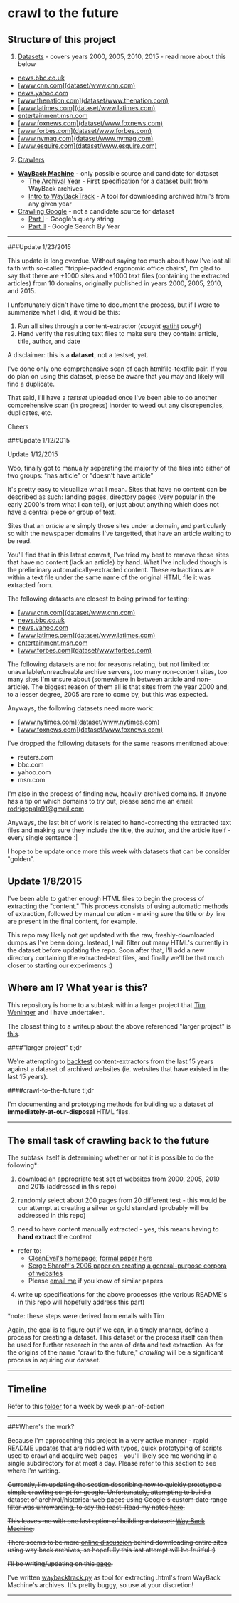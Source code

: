 crawl to the future
===================

Structure of this project
-------------------------

1. [Datasets](dataset) - covers years 2000, 2005, 2010, 2015 - read more about this below
  * [news.bbc.co.uk](dataset/news.bbc.co.uk)
  * [www.cnn.com](dataset/www.cnn.com)
  * [news.yahoo.com](dataset/news.yahoo.com)
  * [www.thenation.com](dataset/www.thenation.com)
  * [www.latimes.com](dataset/www.latimes.com)
  * [entertainment.msn.com](dataset/entertainment.msn.com)
  * [www.foxnews.com](dataset/www.foxnews.com)
  * [www.forbes.com](dataset/www.forbes.com)
  * [www.nymag.com](dataset/www.nymag.com)
  * [www.esquire.com](dataset/www.esquire.com)
2. [Crawlers](crawlers)
  * [**WayBack Machine**](crawlers/Way-Back) - only possible source and candidate for dataset
    * [The Archival Year](crawlers/Way-Back#the-archival-year) - First specification for a dataset built from WayBack archives
    * [Intro to WayBackTrack](crawlers/Way-Back#intro-to-waybacktrack) - A tool for downloading archived html's from any given year
  * [Crawling Google](crawlers/Crawling-Google) - not a candidate source for dataset
    * [Part I](crawlers/Crawling-Google/README.md#part-i)  - Google's query string
    * [Part II](crawlers/Crawling-Google/README.md#part-ii) - Google Search By Year

---

###Update 1/23/2015

This update is long overdue. Without saying too much about how I've lost all faith with so-called "tripple-padded ergonomic office chairs", I'm glad to say
that there are +1000 sites and +1000 text files (containing the extracted articles) from 10 domains, originally published in years 2000, 2005, 2010, and 2015.

I unfortunately didn't have time to document the process, but if I were to summarize what I did, it would be this:

1. Run all sites through a content-extractor (*cought* [eatiht](http://github.com/rodricios/eatiht) *cough*)
2. Hand verify the resulting text files to make sure they contain: article, title, author, and date

A disclaimer: this is a **dataset**, not a testset, yet.

I've done only one comprehensive scan of each htmlfile-textfile pair. If you do plan on using this dataset, please be aware that you may
and likely will find a duplicate.

That said, I'll have a *testset* uploaded once I've been able to do another comprehensive scan (in progress) inorder to weed out any discrepencies, duplicates,
etc.

Cheers

###Update 1/12/2015


Update 1/12/2015

Woo, finally got to manually seperating the majority of the files into either of two groups: "has article" or "doesn't have article"

It's pretty easy to visuallize what I mean. Sites that have no content can be described as such: landing pages, directory pages
(very popular in the early 2000's from what I can tell), or just about anything which does not have a central piece or group of text.

Sites that an *article* are simply those sites under a domain, and particularly so with the newspaper domains I've targetted, that have
an article waiting to be read.

You'll find that in this latest commit, I've tried my best to remove those sites that have no content (lack an article) by hand. What I've included
though is the preliminary automatically-extracted content. These extractions are within a text file under the same name of the original
HTML file it was extracted from.

The following datasets are closest to being primed for testing:

  * [www.cnn.com](dataset/www.cnn.com)
  * [news.bbc.co.uk](dataset/news.bbc.co.uk)
  * [news.yahoo.com](dataset/news.yahoo.com)
  * [www.latimes.com](dataset/www.latimes.com)
  * [entertainment.msn.com](dataset/entertainment.msn.com)
  * [www.forbes.com](dataset/www.forbes.com)
  
The following datasets are not for reasons relating, but not limited to: unavailable/unreacheable archive servers, too many non-content
sites, too many sites I'm unsure about (somewhere in between article and non-article). The biggest reason of them all is that
sites from the year 2000 and, to a lesser degree, 2005 are rare to come by, but this was expected.

Anyways, the following datasets need more work:

* [www.nytimes.com](dataset/www.nytimes.com)
* [www.foxnews.com](dataset/www.foxnews.com)

I've dropped the following datasets for the same reasons mentioned above:

* reuters.com
* bbc.com
* yahoo.com
* msn.com

I'm also in the process of finding new, heavily-archived domains. If anyone has a tip on which domains to try out, please send me an
email: rodrigopala91@gmail.com

Anyways, the last bit of work is related to hand-correcting the extracted text files and making sure they include the title, the author,
and the article itself - every single sentence :|

I hope to be update once more this week with datasets that can be consider "golden". 

Update 1/8/2015
---------------

I've been able to gather enough HTML files to begin the process of extracting the "content." 
This process consists of using automatic methods of extraction, followed by manual curation -
making sure the title or *by <author>* line are present in the final content, for example. 

This repo may likely not get updated with the raw, freshly-downloaded dumps as I've been doing. Instead, 
I will filter out many HTML's currently in the dataset before updating the repo. Soon after that, I'll add
a new directory containing the extracted-text files, and finally we'll be that much closer to starting 
our experiments :)


Where am I? What year is this?
------------------------------

This repository is home to a subtask within a larger project that [Tim Weninger](http://www3.nd.edu/~tweninge/) and I have undertaken.

The closest thing to a writeup about the above referenced "larger project" is
[this](https://github.com/rodricios/eatiht#123114).

####"larger project" tl;dr

We're attempting to [backtest](http://en.wikipedia.org/wiki/Backtesting)
content-extractors from the last 15 years against a dataset of archived
websites (ie. websites that have existed in the last 15 years).

####crawl-to-the-future tl;dr

I'm documenting and prototyping methods for building up a dataset of
**immediately-at-our-disposal** HTML files.

---

The small task of crawling back to the future
---------------------------------------------

The subtask itself is determining whether or not it is possible to do the following*:

1. download an appropriate test set of websites from 2000, 2005, 2010 and 2015
(addressed in this repo)

2. randomly select about 200 pages from 20 different test - this would be our attempt
at creating a silver or gold standard (probably will be addressed in this repo)

3. need to have content manually extracted - yes, this means having to **hand extract** the content
  * refer to:
    * [CleanEval's homepage](http://cleaneval.sigwac.org.uk/); [formal paper here](http://cleaneval.sigwac.org.uk/lrec08-cleaneval.pdf)
    * [Serge Sharoff's 2006 paper on creating a general-purpose corpora of websites](http://www.comp.leeds.ac.uk/ssharoff/publications/wacky-paper.pdf)
    * Please [email me](rodrigopala91@gmail.com) if you know of similar papers

4. write up specifications for the above processes (the various README's
in this repo will hopefully address this part)

*note: these steps were derived from emails with Tim

Again, the goal is to figure out if we can, in a timely manner, define a process for
creating a dataset. This dataset or the process itself can then be used for further
research in the area of data and text extraction. As for the origins of the name
"crawl to the future," *crawling* will be a significant process in aquiring our dataset.

---

Timeline
--------

Refer to this [folder](https://github.com/rodricios/crawl-to-the-future/tree/master/timelines)
for a week by week plan-of-action


---

###Where's the work?

Because I'm approaching this project in a very active manner - rapid
README updates that are riddled with typos, quick prototyping of scripts
used to crawl and acquire web pages - you'll likely see me working in a
single subdirectory for at most a day. Please refer to this section to see where
I'm writing.

~~Currently, I'm updating the section describing how to quickly prototype a
simple crawling script for google. Unfortunately, attempting to build a dataset
of archival/historical web pages using Google's custom date range filter was
unrewarding, to say the least. Read my notes [here](crawlers/Crawling-Google#bitter-sweet-conclusion).~~

~~This leaves me with one last option of building a dataset: [Way Back Machine](https://archive.org/web/).~~

~~There seems to be more [online discussion](http://superuser.com/questions/828907/how-to-download-a-website-from-the-archive-org-wayback-machine)
behind downloading entire sites using way back archives, so hopefully this last attempt will be fruitful :)~~

~~I'll be writing/updating on this [page](crawlers/Way-Back).~~

I've written [waybacktrack.py](crawlers/Way-Back/waybacktrack.py) as tool
for extracting .html's from WayBack Machine's archives. It's pretty buggy,
so use at your discretion!

---
